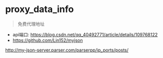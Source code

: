 # proxy_data_info

> 免费代理地址


* api端口: https://blog.csdn.net/qq_40492771/article/details/109768122
* https://github.com/Lin152/myjson

http://my-json-server.parser.com/parserpp/ip_ports/posts/